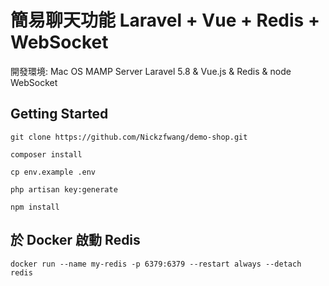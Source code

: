 # 簡易聊天功能 Laravel + Vue + Redis + WebSocket

開發環境:
	Mac OS MAMP Server
	Laravel 5.8 & Vue.js & Redis & node WebSocket

## Getting Started
```
git clone https://github.com/Nickzfwang/demo-shop.git
```

```
composer install
```

```
cp env.example .env
```

```
php artisan key:generate
```

```
npm install
```

## 於 Docker 啟動 Redis

```
docker run --name my-redis -p 6379:6379 --restart always --detach redis
```




